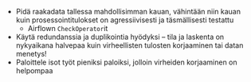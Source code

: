 * Pidä raakadata tallessa mahdollisimman kauan, vähintään niin kauan kuin prosessointitulokset on agressiivisesti ja täsmällisesti testattu
   - Airflown `CheckOperator`it
* Käytä redundanssia ja duplikointia hyödyksi – tila ja laskenta on nykyaikana halvepaa kuin virheellisten tulosten korjaaminen tai datan menetys!
* Paloittele isot työt pieniksi paloiksi, jolloin virheiden korjaaminen on helpompaa